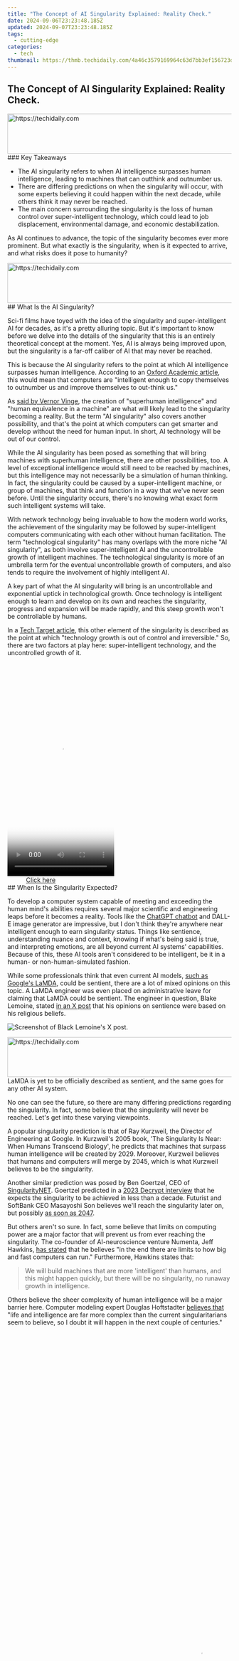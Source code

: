 ```yaml
---
title: "The Concept of AI Singularity Explained: Reality Check."
date: 2024-09-06T23:23:48.185Z
updated: 2024-09-07T23:23:48.185Z
tags:
  - cutting-edge
categories:
  - tech
thumbnail: https://thmb.techidaily.com/4a46c3579169964c63d7bb3ef156723da1c897ffca7f03ef7871aadd312df806.jpg
---
```


## The Concept of AI Singularity Explained: Reality Check.

<!-- affiliate ads begin -->
<a href="https://wigfever.sjv.io/c/5597632/2014849/22899" target="_top" id="2014849">
  <img src="//a.impactradius-go.com/display-ad/22899-2014849" border="0" alt="https://techidaily.com" width="728" height="90"/>
</a>
<img height="0" width="0" src="https://wigfever.sjv.io/i/5597632/2014849/22899" style="position:absolute;visibility:hidden;" border="0" />
<!-- affiliate ads end -->
### Key Takeaways

* The AI singularity refers to when AI intelligence surpasses human intelligence, leading to machines that can outthink and outnumber us.
* There are differing predictions on when the singularity will occur, with some experts believing it could happen within the next decade, while others think it may never be reached.
* The main concern surrounding the singularity is the loss of human control over super-intelligent technology, which could lead to job displacement, environmental damage, and economic destabilization.

 As AI continues to advance, the topic of the singularity becomes ever more prominent. But what exactly is the singularity, when is it expected to arrive, and what risks does it pose to humanity?

<!-- affiliate ads begin -->
<a href="https://appsumo.8odi.net/c/5597632/2129739/7443" target="_top" id="2129739">
  <img src="//a.impactradius-go.com/display-ad/7443-2129739" border="0" alt="https://techidaily.com" width="728" height="90"/>
</a>
<img height="0" width="0" src="https://appsumo.8odi.net/i/5597632/2129739/7443" style="position:absolute;visibility:hidden;" border="0" />
<!-- affiliate ads end -->
##  What Is the AI Singularity?

 Sci-fi films have toyed with the idea of the singularity and super-intelligent AI for decades, as it's a pretty alluring topic. But it's important to know before we delve into the details of the singularity that this is an entirely theoretical concept at the moment. Yes, AI is always being improved upon, but the singularity is a far-off caliber of AI that may never be reached.

 This is because the AI singularity refers to the point at which AI intelligence surpasses human intelligence. According to an [Oxford Academic article](https://academic.oup.com/book/415/chapter-abstract/135215691?redirectedFrom=fulltext), this would mean that computers are "intelligent enough to copy themselves to outnumber us and improve themselves to out-think us."

 As [said by Vernor Vinge](https://mindstalk.net/vinge/vinge-sing.html), the creation of "superhuman intelligence" and "human equivalence in a machine" are what will likely lead to the singularity becoming a reality. But the term "AI singularity" also covers another possibility, and that's the point at which computers can get smarter and develop without the need for human input. In short, AI technology will be out of our control.

 While the AI singularity has been posed as something that will bring machines with superhuman intelligence, there are other possibilities, too. A level of exceptional intelligence would still need to be reached by machines, but this intelligence may not necessarily be a simulation of human thinking. In fact, the singularity could be caused by a super-intelligent machine, or group of machines, that think and function in a way that we've never seen before. Until the singularity occurs, there's no knowing what exact form such intelligent systems will take.

 With network technology being invaluable to how the modern world works, the achievement of the singularity may be followed by super-intelligent computers communicating with each other without human facilitation. The term "technological singularity" has many overlaps with the more niche "AI singularity", as both involve super-intelligent AI and the uncontrollable growth of intelligent machines. The technological singularity is more of an umbrella term for the eventual uncontrollable growth of computers, and also tends to require the involvement of highly intelligent AI.

 A key part of what the AI singularity will bring is an uncontrollable and exponential uptick in technological growth. Once technology is intelligent enough to learn and develop on its own and reaches the singularity, progress and expansion will be made rapidly, and this steep growth won't be controllable by humans.

 In a [Tech Target article](https://shop-links.co/link/?exclusive=1&publisher_slug=itechdaily19598&url=https%3A%2F%2Fwww.techtarget.com%2Fsearchenterpriseai%2Fdefinition%2FSingularity-the), this other element of the singularity is described as the point at which "technology growth is out of control and irreversible." So, there are two factors at play here: super-intelligent technology, and the uncontrolled growth of it.

<!-- affiliate ads begin -->
<span id="1770544">
					<video width="240" height="480" style="cursor:pointer"
           poster="//a.impactradius-go.com/display-clicktoplayimage/1770544.png"
           onclick="if(!this.playClicked){this.play();this.setAttribute('controls',true);this.playClicked=true;}">
	   <source src="//a.impactradius-go.com/display-ad/20702-1770544">
	   <img src="//a.impactradius-go.com/display-clicktoplayimage/1770544.png" style="border: none; height: 100%; width: 100%; object-fit: contain">
	</video>
	<div style="width:150px;text-align:center"><a href="javascript:window.open(decodeURIComponent('https%3A%2F%2Ftokenmetrics.sjv.io%2Fc%2F5597632%2F1770544%2F20702'), '_blank');void(0);">Click here</a></div>
</span>
<img height="0" width="0" src="https://imp.pxf.io/i/5597632/1770544/20702" style="position:absolute;visibility:hidden;" border="0" />
<!-- affiliate ads end -->
##  When Is the Singularity Expected?

 To develop a computer system capable of meeting and exceeding the human mind's abilities requires several major scientific and engineering leaps before it becomes a reality. Tools like the [ChatGPT chatbot](https://smart-video-editing.techidaily.com/new-how-to-find-free-sites-for-sound-effect-and-add-them-in-final-cut-pro-for-2024/) and DALL-E image generator are impressive, but I don't think they're anywhere near intelligent enough to earn singularity status. Things like sentience, understanding nuance and context, knowing if what's being said is true, and interpreting emotions, are all beyond current AI systems' capabilities. Because of this, these AI tools aren't considered to be intelligent, be it in a human- or non-human-simulated fashion.

 While some professionals think that even current AI models, [such as Google's LaMDA](https://extra-resources.techidaily.com/laugh-o-matic-crafting-gags-on-the-house-rate/), could be sentient, there are a lot of mixed opinions on this topic. A LaMDA engineer was even placed on administrative leave for claiming that LaMDA could be sentient. The engineer in question, Blake Lemoine, stated [in an X post](https://twitter.com/cajundiscordian/status/1536503474308907010) that his opinions on sentience were based on his religious beliefs.

![Screenshot of Black Lemoine's X post.](https://static1.howtogeekimages.com/wordpress/wp-content/uploads/2024/02/x-post-lemoine.jpg) 

<!-- affiliate ads begin -->
<a href="https://appsumo.8odi.net/c/5597632/2130869/7443" target="_top" id="2130869">
  <img src="//a.impactradius-go.com/display-ad/7443-2130869" border="0" alt="https://techidaily.com" width="600" height="90"/>
</a>
<img height="0" width="0" src="https://appsumo.8odi.net/i/5597632/2130869/7443" style="position:absolute;visibility:hidden;" border="0" />
<!-- affiliate ads end -->
 LaMDA is yet to be officially described as sentient, and the same goes for any other AI system.

 No one can see the future, so there are many differing predictions regarding the singularity. In fact, some believe that the singularity will never be reached. Let's get into these varying viewpoints.

 A popular singularity prediction is that of Ray Kurzweil, the Director of Engineering at Google. In Kurzweil's 2005 book, 'The Singularity Is Near: When Humans Transcend Biology', he predicts that machines that surpass human intelligence will be created by 2029\. Moreover, Kurzweil believes that humans and computers will merge by 2045, which is what Kurzweil believes to be the singularity.

 Another similar prediction was posed by Ben Goertzel, CEO of [SingularityNET](https://singularitynet.io/). Goertzel predicted in a [2023 Decrypt interview](https://decrypt.co/204571/artificial-intelligence-singularity-ai-ben-goertzel-singularitynet) that he expects the singularity to be achieved in less than a decade. Futurist and SoftBank CEO Masayoshi Son believes we'll reach the singularity later on, but possibly [as soon as 2047](http://futurism.com/softbank-ceo-the-singularity-will-happen-by-2047).

 But others aren't so sure. In fact, some believe that limits on computing power are a major factor that will prevent us from ever reaching the singularity. The co-founder of AI-neuroscience venture Numenta, Jeff Hawkins, [has stated](https://spectrum.ieee.org/tech-luminaries-address-singularity) that he believes "in the end there are limits to how big and fast computers can run." Furthermore, Hawkins states that:

> We will build machines that are more 'intelligent' than humans, and this might happen quickly, but there will be no singularity, no runaway growth in intelligence.

 Others believe the sheer complexity of human intelligence will be a major barrier here. Computer modeling expert Douglas Hoftstadter [believes that](https://spectrum.ieee.org/tech-luminaries-address-singularity) "life and intelligence are far more complex than the current singularitarians seem to believe, so I doubt it will happen in the next couple of centuries."

<!-- affiliate ads begin -->
<span id="1531882">
					<video width="864" height="1536" style="cursor:pointer"
           poster="//a.impactradius-go.com/display-clicktoplayimage/1531882.png"
           onclick="if(!this.playClicked){this.play();this.setAttribute('controls',true);this.playClicked=true;}">
	   <source src="//a.impactradius-go.com/display-ad/16446-1531882">
	   <img src="//a.impactradius-go.com/display-clicktoplayimage/1531882.png" style="border: none; height: 100%; width: 100%; object-fit: contain">
	</video>
	<div style="width:540px;text-align:center"><a href="javascript:window.open(decodeURIComponent('https%3A%2F%2Flaganoo.pxf.io%2Fc%2F5597632%2F1531882%2F16446'), '_blank');void(0);">Click here</a></div>
</span>
<img height="0" width="0" src="https://imp.pxf.io/i/5597632/1531882/16446" style="position:absolute;visibility:hidden;" border="0" />
<!-- affiliate ads end -->
##  Why Are People Worried About the Singularity?

 Humans have lived comfortably as the (as far as we believe) most intelligent beings in known existence for hundreds of thousands of years. So, it's natural for the idea of a computer super-intelligence to make us a little uncomfortable. But what are the main concerns here?

 The biggest perceived risk of the singularity is humanity's loss of control of super-intelligent technology. At the moment, AI systems are controlled by their developers. For instance, ChatGPT can't simply decide that it wants to learn more or start providing users with prohibited content. Its functions are defined by OpenAI, the chatbot's creator, because ChatGPT doesn't have the capacity to consider breaking the rules. ChatGPT can make decisions, but only based on its defined parameters and training data, nothing further. Yes, the chatbot can experience [AI hallucination](https://audio-shaping.techidaily.com/strategies-for-minimizing-large-scale-video-and-audio-data/) and unknowingly lie, but this isn't the same as making the decision to lie.

 But what if ChatGPT became so intelligent that it could think for itself?

 If ChatGPT became intelligent enough to dismiss its parameters, it could respond to prompts in any way it wants. Of course, significant human work would need to be done to bring ChatGPT to this level, but if that ever did happen, it would be very dangerous. With a huge stock of training data, the ability to write code, and access to the internet, a super-intelligent ChatGPT could quickly become uncontrollable.

 While ChatGPT may never achieve super-intelligence, there are plenty of other AI systems out there that could, some of which probably don't even exist yet. These systems could cause an array of issues if they surpass human intelligence, including:

* Job displacement.
* AI-powered conflict.
* Environmental damage.
* The connection of multiple super-intelligent systems.
* Economic destabilization.

 According to Jack Kelley writing for [Forbes](https://www.forbes.com/sites/jackkelly/2023/05/02/artificial-intelligence-is-already-causing-disruption-and-job-losses-at-ibm-and-chegg/), AI is already causing job displacement. In the article, job cuts at IBM and Chegg are discussed, and a [World Economics study](https://www3.weforum.org/docs/WEF%5FFuture%5Fof%5FJobs%5F2023.pdf) about the future of the job market with AI is also included. In this report, it is predicted that 25 percent of jobs will be negatively impacted over the next five years. In the same study, it was stated that 75 percent of global companies are looking to adopt AI technologies in some way. With this huge proportion of the worldwide industry taking on AI tech, job displacement due to AI may continue to worsen.

 The continued adoption of AI systems also poses a threat to our planet. Powering a highly intelligent computer, such as a generative AI machine, would require large amounts of resources. In a [Cornell University study](https://arxiv.org/abs/1906.02243v1), it was estimated that to train one large language model is equal to around 300,000 kg of carbon dioxide emissions. If super advanced AI becomes a key part of human civilization, our environment may suffer considerably.

 The initiation of conflict by super-intelligent AI machines may also pose a threat, as well as how machines surpassing human intelligence will affect the global economy. But it's important to remember that each of these pointers is dependent on the AI singularity even being achieved, and there's no knowing if that will ever happen.

<!-- affiliate ads begin -->
<span id="1977020">
					<video width="128" height="480" style="cursor:pointer"
           poster="//a.impactradius-go.com/display-clicktoplayimage/1977020.png"
           onclick="if(!this.playClicked){this.play();this.setAttribute('controls',true);this.playClicked=true;}">
	   <source src="//a.impactradius-go.com/display-ad/22993-1977020">
	   <img src="//a.impactradius-go.com/display-clicktoplayimage/1977020.png" style="border: none; height: 100%; width: 100%; object-fit: contain">
	</video>
	<div style="width:80px;text-align:center"><a href="javascript:window.open(decodeURIComponent('https%3A%2F%2Fhomestyler.sjv.io%2Fc%2F5597632%2F1977020%2F22993'), '_blank');void(0);">Click here</a></div>
</span>
<img height="0" width="0" src="https://imp.pxf.io/i/5597632/1977020/22993" style="position:absolute;visibility:hidden;" border="0" />
<!-- affiliate ads end -->
##  The Singularity May Always Be a Sci-Fi Notion

 While the continued advancement of AI may hint that we're headed towards the AI singularity, no one knows if this technological milestone is realistic. While achieving the singularity isn't impossible, it's worth noting that we have many more steps to take before we even come close to it. So, don't worry about the threats of the singularity just yet. After all, it may never arrive!

<ins class="adsbygoogle"
     style="display:block"
     data-ad-format="autorelaxed"
     data-ad-client="ca-pub-7571918770474297"
     data-ad-slot="1223367746"></ins>



<ins class="adsbygoogle"
     style="display:block"
     data-ad-client="ca-pub-7571918770474297"
     data-ad-slot="8358498916"
     data-ad-format="auto"
     data-full-width-responsive="true"></ins>

<span class="atpl-alsoreadstyle">Also read:</span>
<div><ul>
<li><a href="https://extra-information.techidaily.com/new-complete-dji-inspire-1-review-insights/"><u>[New] Complete DJI Inspire 1 Review Insights</u></a></li>
<li><a href="https://screen-capture.techidaily.com/new-step-by-step-tutorial-for-efficient-video-capturing-via-zd/"><u>[New] Step-by-Step Tutorial for Efficient Video Capturing via ZD</u></a></li>
<li><a href="https://youtube-sure.techidaily.com/ed-becoming-an-economic-force-a-guide-to-earning-on-youtube-for-2024/"><u>[Updated] Becoming an Economic Force  A Guide to Earning on YouTube for 2024</u></a></li>
<li><a href="https://some-knowledge.techidaily.com/updated-fcps-best-10-plug-ins-a-professionals-list/"><u>[Updated] FCP's Best 10 Plug-Ins  A Professional's List</u></a></li>
<li><a href="https://vp-tips.techidaily.com/updated-in-2024-crafting-a-personalized-auditory-experience-on-ios/"><u>[Updated] In 2024, Crafting a Personalized Auditory Experience on iOS</u></a></li>
<li><a href="https://android-location.techidaily.com/3-effective-methods-to-fake-gps-location-on-android-for-your-samsung-galaxy-a15-4g-drfone-by-drfone-virtual/"><u>3 Effective Methods to Fake GPS location on Android For your Samsung Galaxy A15 4G | Dr.fone</u></a></li>
<li><a href="https://bypass-frp.techidaily.com/5-quick-methods-to-bypass-honor-70-lite-5g-frp-by-drfone-android/"><u>5 Quick Methods to Bypass Honor 70 Lite 5G FRP</u></a></li>
<li><a href="https://some-tips.techidaily.com/abbyy-elevates-global-finance-management-for-renault-argentina/"><u>ABBYY Elevates Global Finance Management for Renault Argentina</u></a></li>
<li><a href="https://some-tips.techidaily.com/additional-provisions-for-effective-data-management-strategy-a-comprehensive-guide/"><u>Additional Provisions for Effective Data Management Strategy: A Comprehensive Guide</u></a></li>
<li><a href="https://some-tips.techidaily.com/advanced-site-personalization-via-ai-based-analytics-developed-using-coqui-bot/"><u>Advanced Site Personalization via AI-Based Analytics – Developed Using Coqui Bot</u></a></li>
<li><a href="https://some-tips.techidaily.com/automated-with-cookiebot-enhancing-website-personalization-and-tracking/"><u>Automated with Cookiebot: Enhancing Website Personalization and Tracking</u></a></li>
<li><a href="https://some-tips.techidaily.com/boost-your-sites-traffic-with-cutting-edge-cookiebot-technology/"><u>Boost Your Site's Traffic with Cutting-Edge Cookiebot Technology</u></a></li>
<li><a href="https://some-tips.techidaily.com/cookiebot-enabled-optimize-your-site-with-leading-analytics-integration/"><u>Cookiebot-Enabled: Optimize Your Site with Leading Analytics Integration</u></a></li>
<li><a href="https://some-tips.techidaily.com/cookiebot-enhanced-user-experience-optimizing-site-engagement/"><u>Cookiebot-Enhanced User Experience: Optimizing Site Engagement</u></a></li>
<li><a href="https://some-tips.techidaily.com/cookiebot-enhanced-powering-your-website-with-cutting-edge-automation/"><u>Cookiebot-Enhanced: Powering Your Website with Cutting-Edge Automation</u></a></li>
<li><a href="https://some-tips.techidaily.com/enhanced-personalization-through-innovative-cookiebot-solutions/"><u>Enhanced Personalization Through Innovative Cookiebot Solutions</u></a></li>
<li><a href="https://some-tips.techidaily.com/enhanced-personalization-with-cookiebot-technology/"><u>Enhanced Personalization with Cookiebot Technology</u></a></li>
<li><a href="https://some-tips.techidaily.com/enhancing-client-trust-in-financial-institutions-with-abbyy-id-proofing-and-confirmation-services/"><u>Enhancing Client Trust in Financial Institutions with ABBYY ID Proofing and Confirmation Services</u></a></li>
<li><a href="https://screen-capture.techidaily.com/enhancing-visuals-in-remote-collaborations-with-google-meet-for-2024/"><u>Enhancing Visuals in Remote Collaborations with Google Meet for 2024</u></a></li>
<li><a href="https://some-tips.techidaily.com/expertise-en-efficacite-des-transports-comment-accelerer-vos-processus-avec-notre-chef-lieu-checklist/"><u>Expertise en Efficacité Des Transports : Comment Accélérer Vos Processus Avec Notre Chef-Lieu Checklist !</u></a></li>
<li><a href="https://some-tips.techidaily.com/harness-the-power-of-cookiebot-for-superior-website-insights-and-conversions/"><u>Harness the Power of Cookiebot for Superior Website Insights & Conversions</u></a></li>
<li><a href="https://some-tips.techidaily.com/harnessing-the-power-of-cookiebot-for-superior-site-engagement/"><u>Harnessing the Power of Cookiebot for Superior Site Engagement</u></a></li>
<li><a href="https://some-techniques.techidaily.com/how-to-engage-listeners-through-instagram-and-podcasts-for-2024/"><u>How To Engage Listeners Through Instagram & Podcasts for 2024</u></a></li>
<li><a href="https://android-pokemon-go.techidaily.com/how-to-get-the-dragon-scale-and-evolution-enabled-pokemon-on-oppo-find-x6-pro-drfone-by-drfone-virtual-android/"><u>How to get the dragon scale and evolution-enabled pokemon On Oppo Find X6 Pro? | Dr.fone</u></a></li>
<li><a href="https://some-tips.techidaily.com/how-to-minimize-insurance-scams-and-surpass-client-satisfaction/"><u>How to Minimize Insurance Scams & Surpass Client Satisfaction</u></a></li>
<li><a href="https://some-tips.techidaily.com/join-us-for-an-exciting-showcase-of-abbyy-technologies-at-ai-pulse-developers-conference-2024/"><u>Join Us for an Exciting Showcase of ABBYY Technologies at AI Pulse Developers Conference 2024!</u></a></li>
<li><a href="https://some-tips.techidaily.com/leverage-cookiebot-technology-for-superior-user-analytics-and-seo-performance/"><u>Leverage Cookiebot Technology for Superior User Analytics and SEO Performance</u></a></li>
<li><a href="https://fox-glue.techidaily.com/lg-smart-cam-2023-in-depth-analysis-and-updates-for-2024/"><u>LG Smart Cam 2023  In-Depth Analysis & Updates for 2024</u></a></li>
<li><a href="https://win11.techidaily.com/mastering-the-no-permission-error-on-windows-explorer/"><u>Mastering the 'No Permission' Error on Windows Explorer</u></a></li>
<li><a href="https://smart-video-editing.techidaily.com/new-in-2024-the-art-of-cinematic-color-grading-in-final-cut-pro-x/"><u>New In 2024, The Art of Cinematic Color Grading in Final Cut Pro X</u></a></li>
<li><a href="https://some-tips.techidaily.com/optimize-your-online-marketing-with-cookiebots-advanced-ad-management-technology/"><u>Optimize Your Online Marketing with Cookiebot's Advanced Ad Management Technology</u></a></li>
<li><a href="https://some-tips.techidaily.com/optimized-with-cookiebot-technology-enhance-your-sites-personalization/"><u>Optimized with Cookiebot Technology: Enhance Your Site's Personalization</u></a></li>
<li><a href="https://sound-issues.techidaily.com/quick-solutions-eliminate-unwanted-noise-from-your-speakers/"><u>Quick Solutions: Eliminate Unwanted Noise From Your Speakers</u></a></li>
<li><a href="https://tiktok-videos.techidaily.com/quick-start-methods-for-producing-and-perfecting-multiple-snaps-in-snapchat/"><u>Quick Start Methods for Producing and Perfecting Multiple Snaps in Snapchat</u></a></li>
<li><a href="https://some-tips.techidaily.com/revolutionarer-ansatz-des-abbyy-sdks-zur-verbesserung-der-mobilgerate-onboarding-erfahrungen/"><u>Revolutionärer Ansatz Des ABBYY-SDKs Zur Verbesserung Der Mobilgeräte-Onboarding-Erfahrungen</u></a></li>
<li><a href="https://some-tips.techidaily.com/selecting-abbyy-vantage-the-reason-behind-sidetrades-choice-for-enhanced-payment-solutions/"><u>Selecting ABBYY Vantage: The Reason Behind Sidetrade's Choice for Enhanced Payment Solutions</u></a></li>
<li><a href="https://twitter-videos.techidaily.com/stop-muted-tracks-in-tweeted-video-content/"><u>Stop Muted Tracks in Tweeted Video Content</u></a></li>
<li><a href="https://youtube-lab.techidaily.com/-guide-image-to-youtube-thumbnail-transformation-techniques/"><u>Swift Guide  Image to YouTube Thumbnail Transformation Techniques</u></a></li>
<li><a href="https://some-tips.techidaily.com/unveiling-the-influence-of-ai-on-economic-progress-insights-from-abbyy-experts/"><u>Unveiling the Influence of AI on Economic Progress: Insights From ABBYY Experts</u></a></li>
<li><a href="https://howto.techidaily.com/what-to-do-if-your-vivo-y200e-5g-auto-does-not-work-drfone-by-drfone-fix-android-problems-fix-android-problems/"><u>What To Do if Your Vivo Y200e 5G Auto Does Not Work | Dr.fone</u></a></li>
</ul></div>

